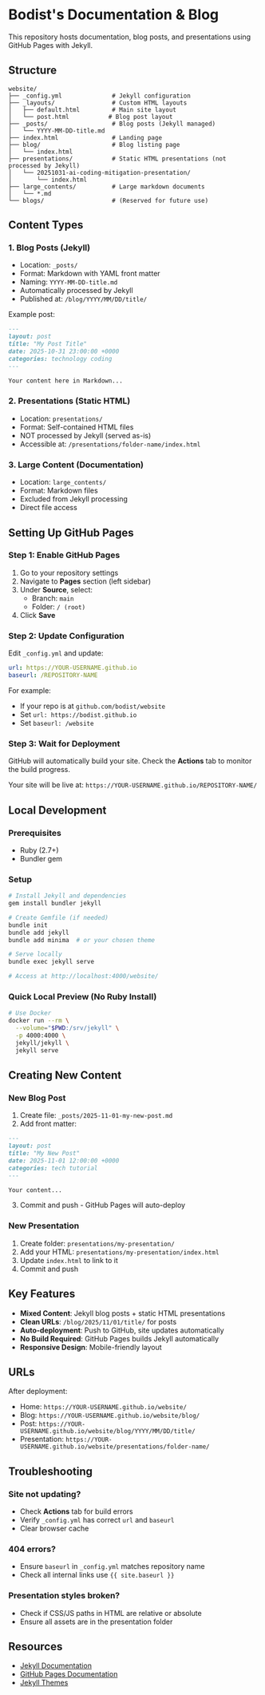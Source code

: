 # Bodist's Documentation & Blog

This repository hosts documentation, blog posts, and presentations using GitHub Pages with Jekyll.

## Structure

```
website/
├── _config.yml              # Jekyll configuration
├── _layouts/                # Custom HTML layouts
│   ├── default.html         # Main site layout
│   └── post.html           # Blog post layout
├── _posts/                  # Blog posts (Jekyll managed)
│   └── YYYY-MM-DD-title.md
├── index.html               # Landing page
├── blog/                    # Blog listing page
│   └── index.html
├── presentations/           # Static HTML presentations (not processed by Jekyll)
│   └── 20251031-ai-coding-mitigation-presentation/
│       └── index.html
├── large_contents/          # Large markdown documents
│   └── *.md
└── blogs/                   # (Reserved for future use)
```

## Content Types

### 1. Blog Posts (Jekyll)
- Location: `_posts/`
- Format: Markdown with YAML front matter
- Naming: `YYYY-MM-DD-title.md`
- Automatically processed by Jekyll
- Published at: `/blog/YYYY/MM/DD/title/`

Example post:
```markdown
---
layout: post
title: "My Post Title"
date: 2025-10-31 23:00:00 +0000
categories: technology coding
---

Your content here in Markdown...
```

### 2. Presentations (Static HTML)
- Location: `presentations/`
- Format: Self-contained HTML files
- NOT processed by Jekyll (served as-is)
- Accessible at: `/presentations/folder-name/index.html`

### 3. Large Content (Documentation)
- Location: `large_contents/`
- Format: Markdown files
- Excluded from Jekyll processing
- Direct file access

## Setting Up GitHub Pages

### Step 1: Enable GitHub Pages

1. Go to your repository settings
2. Navigate to **Pages** section (left sidebar)
3. Under **Source**, select:
   - Branch: `main`
   - Folder: `/ (root)`
4. Click **Save**

### Step 2: Update Configuration

Edit `_config.yml` and update:
```yaml
url: https://YOUR-USERNAME.github.io
baseurl: /REPOSITORY-NAME
```

For example:
- If your repo is at `github.com/bodist/website`
- Set `url: https://bodist.github.io`
- Set `baseurl: /website`

### Step 3: Wait for Deployment

GitHub will automatically build your site. Check the **Actions** tab to monitor the build progress.

Your site will be live at: `https://YOUR-USERNAME.github.io/REPOSITORY-NAME/`

## Local Development

### Prerequisites
- Ruby (2.7+)
- Bundler gem

### Setup
```bash
# Install Jekyll and dependencies
gem install bundler jekyll

# Create Gemfile (if needed)
bundle init
bundle add jekyll
bundle add minima  # or your chosen theme

# Serve locally
bundle exec jekyll serve

# Access at http://localhost:4000/website/
```

### Quick Local Preview (No Ruby Install)
```bash
# Use Docker
docker run --rm \
  --volume="$PWD:/srv/jekyll" \
  -p 4000:4000 \
  jekyll/jekyll \
  jekyll serve
```

## Creating New Content

### New Blog Post

1. Create file: `_posts/2025-11-01-my-new-post.md`
2. Add front matter:
```markdown
---
layout: post
title: "My New Post"
date: 2025-11-01 12:00:00 +0000
categories: tech tutorial
---

Your content...
```
3. Commit and push - GitHub Pages will auto-deploy

### New Presentation

1. Create folder: `presentations/my-presentation/`
2. Add your HTML: `presentations/my-presentation/index.html`
3. Update `index.html` to link to it
4. Commit and push

## Key Features

- **Mixed Content**: Jekyll blog posts + static HTML presentations
- **Clean URLs**: `/blog/2025/11/01/title/` for posts
- **Auto-deployment**: Push to GitHub, site updates automatically
- **No Build Required**: GitHub Pages builds Jekyll automatically
- **Responsive Design**: Mobile-friendly layout

## URLs

After deployment:
- Home: `https://YOUR-USERNAME.github.io/website/`
- Blog: `https://YOUR-USERNAME.github.io/website/blog/`
- Post: `https://YOUR-USERNAME.github.io/website/blog/YYYY/MM/DD/title/`
- Presentation: `https://YOUR-USERNAME.github.io/website/presentations/folder-name/`

## Troubleshooting

### Site not updating?
- Check **Actions** tab for build errors
- Verify `_config.yml` has correct `url` and `baseurl`
- Clear browser cache

### 404 errors?
- Ensure `baseurl` in `_config.yml` matches repository name
- Check all internal links use `{{ site.baseurl }}`

### Presentation styles broken?
- Check if CSS/JS paths in HTML are relative or absolute
- Ensure all assets are in the presentation folder

## Resources

- [Jekyll Documentation](https://jekyllrb.com/docs/)
- [GitHub Pages Documentation](https://docs.github.com/en/pages)
- [Jekyll Themes](https://jekyllrb.com/docs/themes/)
